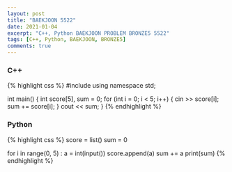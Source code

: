 ```yaml
---
layout: post
title: "BAEKJOON 5522"
date: 2021-01-04
excerpt: "C++, Python BAEKJOON PROBLEM BRONZE5 5522"
tags: [C++, Python, BAEKJOON, BRONZE5]
comments: true
---
```

### C++
{% highlight css %} 
#include <iostream>
using namespace std;

int main()
{
	int score[5], sum = 0;
	for (int i = 0; i < 5; i++)
	{
		cin >> score[i];
		sum += score[i];
	}
	cout << sum;
}
{% endhighlight %}

### Python
{% highlight css %}
score = list()
sum = 0

for i in range(0, 5) :
    a = int(input())
    score.append(a)
    sum += a
print(sum)
{% endhighlight %}
